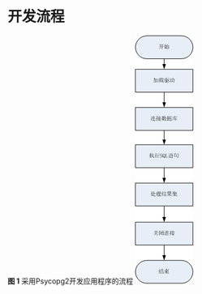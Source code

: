 # 开发流程<a name="ZH-CN_TOPIC_0244720260"></a>

**图 1**  采用Psycopg2开发应用程序的流程<a name="zh-cn_topic_0237120379_zh-cn_topic_0213179124_zh-cn_topic_0189251870_zh-cn_topic_0059779103_fdb55908af82449daa2cfa6bcea1ed102"></a>
![](figures/The-process-of-developing-the-application-using-JDBC.png "采用JDBC开发应用程序的流程")
